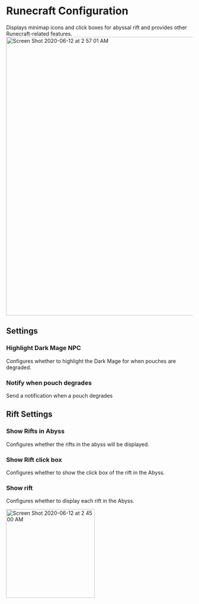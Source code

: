# Runecraft Configuration

Displays minimap icons and click boxes for abyssal rift and provides other Runecraft-related features.
<img width="750" alt="Screen Shot 2020-06-12 at 2 57 01 AM" src="https://user-images.githubusercontent.com/54762282/84474303-9da29980-ac58-11ea-9f27-35c4f6e72c0c.png">



## Settings

### Highlight Dark Mage NPC

Configures whether to highlight the Dark Mage for when pouches are degraded.

### Notify when pouch degrades

Send a notification when a pouch degrades

## Rift Settings

### Show Rifts in Abyss

Configures whether the rifts in the abyss will be displayed.

### Show Rift click box

Configures whether to show the click box of the rift in the Abyss.

### Show rift

Configures whether to display each rift in the Abyss.

<img width="239" alt="Screen Shot 2020-06-12 at 2 45 00 AM" src="https://user-images.githubusercontent.com/54762282/84475033-db53f200-ac59-11ea-9cab-43c5aba9094d.png">